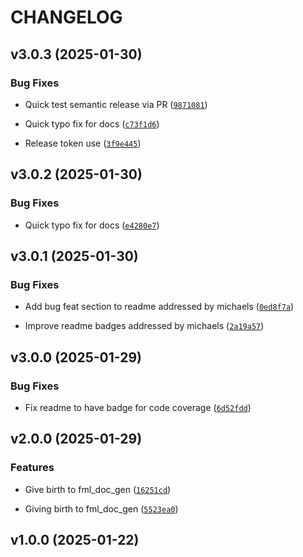 # CHANGELOG


## v3.0.3 (2025-01-30)

### Bug Fixes

- Quick test semantic release via PR
  ([`9871081`](https://github.com/UBC-MDS/fml_doc_gen/commit/9871081492f7775ffdda9aec51d67f38fdce70b4))

- Quick typo fix for docs
  ([`c73f1d6`](https://github.com/UBC-MDS/fml_doc_gen/commit/c73f1d6d5f626d9c1f3f82928e38966e200a7811))

- Release token use
  ([`3f9e445`](https://github.com/UBC-MDS/fml_doc_gen/commit/3f9e4458428be1df92456d3fd7effc5cdd75cf7c))


## v3.0.2 (2025-01-30)

### Bug Fixes

- Quick typo fix for docs
  ([`e4280e7`](https://github.com/UBC-MDS/fml_doc_gen/commit/e4280e723d3bd424e50e069c143b6fbb5a9a43ed))


## v3.0.1 (2025-01-30)

### Bug Fixes

- Add bug feat section to readme addressed by michaels
  ([`0ed8f7a`](https://github.com/UBC-MDS/fml_doc_gen/commit/0ed8f7a2338df5633c5a9448cbedd7c49e2fe19a))

- Improve readme badges addressed by michaels
  ([`2a19a57`](https://github.com/UBC-MDS/fml_doc_gen/commit/2a19a574d355f1a3cfe6de9d2fdd5d63ae7e1f3d))


## v3.0.0 (2025-01-29)

### Bug Fixes

- Fix readme to have badge for code coverage
  ([`6d52fdd`](https://github.com/UBC-MDS/fml_doc_gen/commit/6d52fdd57778f2b33c9d4006b041d57ec9c17047))


## v2.0.0 (2025-01-29)

### Features

- Give birth to fml_doc_gen
  ([`16251cd`](https://github.com/UBC-MDS/fml_doc_gen/commit/16251cd7a22f6cfc9029bac93015260f982e53e4))

- Giving birth to fml_doc_gen
  ([`5523ea0`](https://github.com/UBC-MDS/fml_doc_gen/commit/5523ea005a0c1ee82d0e64a19c89ac4a4aab200f))


## v1.0.0 (2025-01-22)
